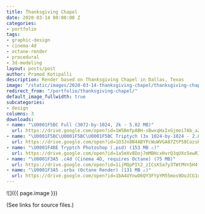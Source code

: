 ```yaml
---
title: Thanksgiving Chapel
date: 2020-03-14 00:00:00 Z
categories:
- portfolio
tags:
- graphic-design
- cinema-4d
- octane-render
- procedural
- 3d-modeling
layout: posts/post
author: Pramod Kotipalli
description: Render based on Thanksgiving Chapel in Dallas, Texas
image: "/static/images/2020-03-14-thanksgiving-chapel/thanksgiving-chapel-thumbnail.png"
redirect_from: "/portfolio/thanksgiving-chapel/"
default_image_fullwidth: true
subcategories:
- design
columns: 3
downloads:
- name: "\U0001F5BC️ Full (3072-by-1024, 2k - 5.02 MB)"
  url: https://drive.google.com/open?id=1W5BmfpABH-sBwxqHxIxGjmei7Ab_a2ps
- name: "\U0001F5BC️\U0001F5BC️\U0001F5BC️ Triptych (3x 1024-by-1024 - 2.86 MB)"
  url: https://drive.google.com/open?id=1O3Jn8N4ABYPcWuWVGA87ZtP58CozsRxJ
- name: "\U0001F4BE Tryptch Photoshop (.psd) (153 MB ⚠️)"
  url: https://drive.google.com/open?id=1a5mXv8Doj7mMBHcxHvrQ3qUXs5ewRIK2
- name: "\U0001F3A5 .c4d (Cinema 4D, requires Octane) (75 MB)"
  url: https://drive.google.com/open?id=1ijMQpPIt2_zICsK5a7y3TWtMVn5H4fQm
- name: "\U0001F3A5 .orbx (Octane Render) (131 MB ⚠️)"
  url: https://drive.google.com/open?id=1bA4UYnwO6QY3FYpYM55mos9DoJCG1unZ
---
```


![]({{ page.image }})

(See links for source files.)

